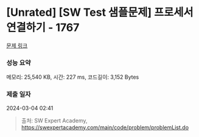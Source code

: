 # [Unrated] [SW Test 샘플문제] 프로세서 연결하기 - 1767 

[문제 링크](https://swexpertacademy.com/main/code/problem/problemDetail.do?contestProbId=AV4suNtaXFEDFAUf) 

### 성능 요약

메모리: 25,540 KB, 시간: 227 ms, 코드길이: 3,152 Bytes

### 제출 일자

2024-03-04 02:41



> 출처: SW Expert Academy, https://swexpertacademy.com/main/code/problem/problemList.do